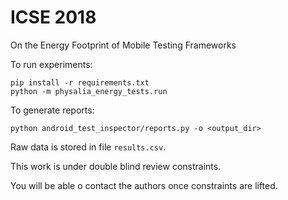# ICSE 2018

On the Energy Footprint of Mobile Testing Frameworks

To run experiments:

```
pip install -r requirements.txt
python -m physalia_energy_tests.run
```

To generate reports:

```
python android_test_inspector/reports.py -o <output_dir>
```

Raw data is stored in file `results.csv`.

This work is under double blind review constraints.

You will be able o contact the authors once constraints are lifted.
